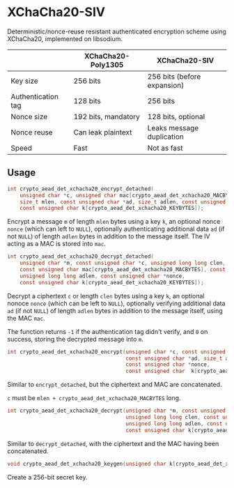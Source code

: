 # XChaCha20-SIV

Deterministic/nonce-reuse resistant authenticated encryption scheme using XChaCha20, implemented on libsodium.

|                    | XChaCha20-Poly1305  | XChaCha20-SIV               |
| ------------------ | ------------------- | --------------------------- |
| Key size           | 256 bits            | 256 bits (before expansion) |
| Authentication tag | 128 bits            | 256 bits                    |
| Nonce size         | 192 bits, mandatory | 128 bits, optional          |
| Nonce reuse        | Can leak plaintext  | Leaks message duplication   |
| Speed              | Fast                | Not as fast                 |

## Usage

```c
int crypto_aead_det_xchacha20_encrypt_detached(
    unsigned char *c, unsigned char mac[crypto_aead_det_xchacha20_MACBYTES], const unsigned char *m,
    size_t mlen, const unsigned char *ad, size_t adlen, const unsigned char *nonce,
    const unsigned char k[crypto_aead_det_xchacha20_KEYBYTES]);
```

Encrypt a message `m` of length `mlen` bytes using a key `k`, an optional nonce `nonce` (which can left to `NULL`), optionally authenticating additional data `ad` (if not `NULL`) of length `adlen` bytes in addition to the message itself. The IV acting as a MAC is stored into `mac`.

```c
int crypto_aead_det_xchacha20_decrypt_detached(
    unsigned char *m, const unsigned char *c, unsigned long long clen,
    const unsigned char mac[crypto_aead_det_xchacha20_MACBYTES], const unsigned char *ad,
    unsigned long long adlen, const unsigned char *nonce,
    const unsigned char k[crypto_aead_det_xchacha20_KEYBYTES]);
```

Decrypt a ciphertext `c` or length `clen` bytes using a key `k`, an optional nonoce `nonce` (which can be left to `NULL`), optionally verifying additional data `ad` (if not `NULL`) of length `adlen` bytes in addition to the message itself, using the MAC `mac`.

The function returns `-1` if the authentication tag didn't verify, and `0` on success, storing the decrypted message into `m`.

```c
int crypto_aead_det_xchacha20_encrypt(unsigned char *c, const unsigned char *m, size_t mlen,
                                      const unsigned char *ad, size_t adlen,
                                      const unsigned char *nonce,
                                      const unsigned char  k[crypto_aead_det_xchacha20_KEYBYTES]);
```

Similar to `encrypt_detached`, but the ciphertext and MAC are concatenated.

`c` must be `mlen + crypto_aead_det_xchacha20_MACBYTES` long.

```c
int crypto_aead_det_xchacha20_decrypt(unsigned char *m, const unsigned char *c,
                                      unsigned long long clen, const unsigned char *ad,
                                      unsigned long long adlen, const unsigned char *nonce,
                                      const unsigned char k[crypto_aead_det_xchacha20_KEYBYTES]);
```

Similar to `decrypt_detached`, with the ciphertext and the MAC having been concatenated.

```c
void crypto_aead_det_xchacha20_keygen(unsigned char k[crypto_aead_det_xchacha20_KEYBYTES]);
```

Create a 256-bit secret key.
